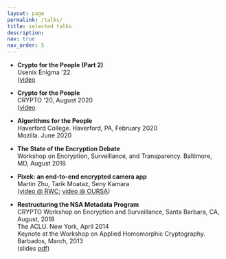 ```yaml
---
layout: page
permalink: /talks/
title: selected talks 
description: 
nav: true
nav_order: 5 
---
```


+ **Crypto for the People (Part 2)**  
Usenix Enigma '22  
([video](https://youtu.be/ZdFJ2dZDogI?si=RnheK3qe5azrdzbX)

+ **Crypto for the People**  
CRYPTO '20, August 2020  
([video](https://www.youtube.com/live/Ygq9ci0GFhA?si=1J3D9ef-13nzOn74)

+ **Algorithms for the People**  
Haverford College. Haverford, PA, February 2020   
Mozilla. June 2020

+ **The State of the Encryption Debate**  
Workshop on Encryption, Surveillance, and Transparency. Baltimore, MD, August 2018

+ **Pixek: an end-to-end encrypted camera app**  
Martin Zhu, Tarik Moataz, Seny Kamara  
([video @ RWC](https://www.youtube.com/watch?v=RkuCWquegto); [video @ OURSA](https://www.youtube.com/watch?v=73beHpCQhj4&index=5&list=PL0Xq8fIrke_PO0WAz1OqNXkh-h-a7kGyf&frags=pl%2Cwn)) 

+ **Restructuring the NSA Metadata Program**  
CRYPTO Workshop on Encryption and Surveillance, Santa Barbara, CA, August, 2018  
The ACLU. New York, April 2014  
Keynote at the Workshop on Applied Homomorphic Cryptography. Barbados, March, 2013  
(slides [pdf](https://cs.brown.edu/people/seny/slides/metacrypt.pdf))
